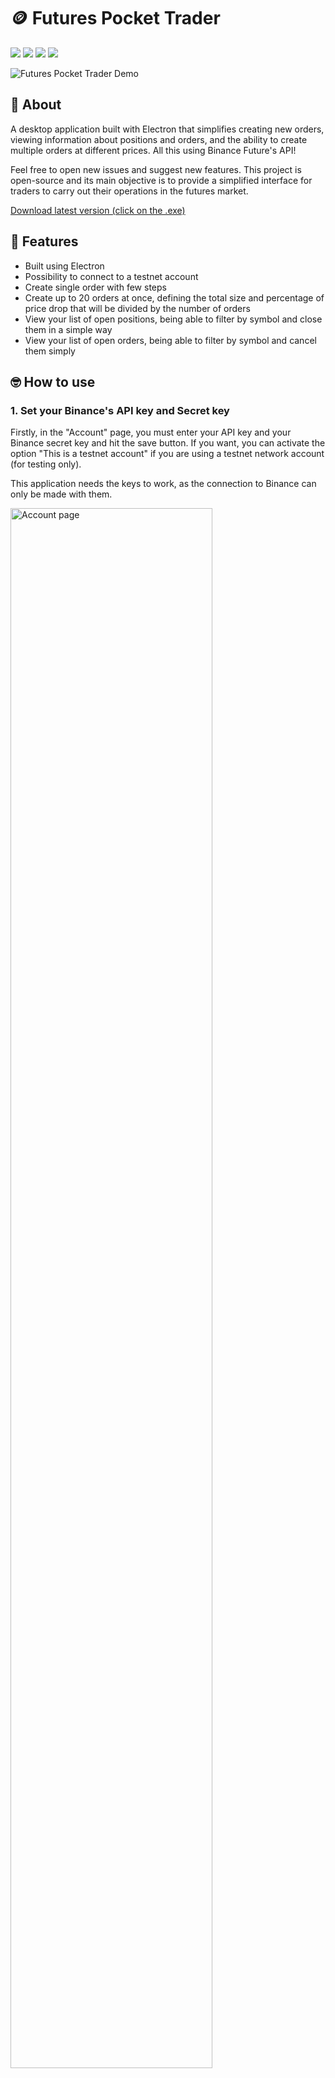 # 🪙 Futures Pocket Trader</h1>

<div style="display: inline_block">
  <img src="https://img.shields.io/badge/typescript-%23007ACC.svg?style=for-the-badge&logo=typescript&logoColor=white"/>
  <img src="https://img.shields.io/badge/react-%2320232a.svg?style=for-the-badge&logo=react&logoColor=%2361DAFB"/>
  <img src="https://img.shields.io/badge/Electron-191970?style=for-the-badge&logo=Electron&logoColor=white"/>
  <img src="https://img.shields.io/badge/tailwindcss-%2338B2AC.svg?style=for-the-badge&logo=tailwind-css&logoColor=white"/>
  
</div>

![Futures Pocket Trader Demo](https://github.com/lorenzoa7/futures-pocket-trader/blob/master/public/github/demo_futures_pocket_trader.gif)


## 📑 About
<p>A desktop application built with Electron that simplifies creating new orders, viewing information about positions and orders, and the ability to create multiple orders at different prices. All this using Binance Future's API!

Feel free to open new issues and suggest new features. This project is open-source and its main objective is to provide a simplified interface for traders to carry out their operations in the futures market.

</p>


<a href="https://github.com/lorenzoa7/futures-pocket-trader/releases/latest">Download latest version (click on the .exe)</a>

## 🌟 Features

- Built using Electron
- Possibility to connect to a testnet account
- Create single order with few steps
- Create up to 20 orders at once, defining the total size and percentage of price drop that will be divided by the number of orders
- View your list of open positions, being able to filter by symbol and close them in a simple way
- View your list of open orders, being able to filter by symbol and cancel them simply

## 🤓 How to use

### 1. Set your Binance's API key and Secret key

Firstly, in the "Account" page, you must enter your API key and your Binance secret key and hit the save button. If you want, you can activate the option "This is a testnet account" if you are using a testnet network account (for testing only).

This application needs the keys to work, as the connection to Binance can only be made with them.

<img src="public/github/account_page.png" alt="Account page" width="80%" height="auto" />

### 2. Create a single order

In the "Create order" page, you will find yourself in the "Single" section, to create just one order. Firstly, you must define the symbol, and you can also change its leverage and margin type. Then, you define the price of the currency (you can click the "Last" button to reset to the last market value) and the quantity, which can be in any of the currencies in the pair. Finally, you choose whether to buy/long or sell/short.

In the example below, we will create a BTCUSDT order, with leverage at 25x and with the isolated margin type. The order will be created at the price of 69538 USDT, where we will buy 1500 USDT.

<img src="public/github/create_single_order_section.png" alt="Create single order section" width="80%" height="auto" />

### 3. Create a split order

In the "Create order" page, you can go to the "Split" section, to create multiple orders. Same as the previous section, you define the symbol and the price you will buy. However, this time, you will define the total order size, which will be divided by the number of orders you also define. Furthermore, you can define a price drop percentage, that is, the orders created will vary from the defined price to their value with the decreased percentage.

In the example below, we set the price to be 50,000 USDT and the total size to be 3,000 USDT. So, we define that 10 orders will be created, with a drop percentage of 30%. In this case, 10 orders will be created, of 300 USDT each (3,000 divided by 10), with the first order created at price 50,000, the second 3% below that (48,500) and so on until reaching 30% below the last order (37,500).

<img src="public/github/create_split_order_section.png" alt="Create split order section" width="80%" height="auto" />

A summary of the orders will then appear on your screen for you to review and confirm. Tip: if you just want to create multiple orders at the defined price, without variations, just set the drop percentage to 0%.

<img src="public/github/confirm_split_order_dialog.png" alt="Confirm split order dialog" width="80%" height="auto" />

### 4. Open positions information

In the "Information" page, you will find yourself in the "Open positions" section. Here, you can view all your open positions, their most relevant information and the total positioned in USDT. You can also filter by symbol and by side (LONG or SHORT), which will also update the total positioned information (for example, you can view the total you have positioned only in LONG).

Additionally, you can also close all positions at market price or close a single position at both market and limit.

<img src="public/github/open_positions_information_section.png" alt="Open positions information section" width="80%" height="auto" />

### 5. Open orders information

In the "Information" page, you can go to "Open orders" section. Here, you can view all your open orders, their most relevant information and the total USDT. You can also filter by symbol and by side (LONG or SHORT), which will also update the total information (for example, you can view the total, in USDT, of BTCUSDT orders).

Additionally, you can also cancel all orders or close a single order.

<img src="public/github/open_orders_information_section.png" alt="Open orders information section" width="80%" height="auto" />

## 🎮 Running Locally

### 1. Clone this repository:
<pre>
  <code>
    git clone https://github.com/lorenzoa7/futures-pocket-trader.git
  </code>
</pre>

<h3>2. Install the dependencies:</h3>
<pre>
  <code>
    npm install
  </code>
</pre>

<h3>3. Start the server</h3>
<pre>
  <code>
    npm run dev
  </code>
</pre>

## 🔧 Credits
<a href="https://github.com/lorenzoa7" style='display: flex; flex-direction: column; align-items: center;'>
    <img style='border-radius: 50%; object-fit: cover;' src="https://cdn.discordapp.com/attachments/630201208270749696/1138261712332668988/foto_profissional_quadrada.jpg?ex=65f8d6d4&is=65e661d4&hm=8caf58da86eabe7344faa8909a290dab8f63228cbbbddce82e89977de0daba65&" width="100px;" height="100px;" alt="Foto do Lorenzo Aceti"/><br>
    <sub>
        <b>Lorenzo Aceti</b>
    </sub>
</a>

## 📌 License
<b>This project is under MIT license.</b>
